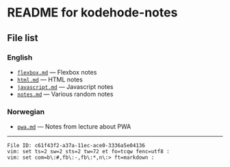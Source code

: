 # README for kodehode-notes

## File list

### English

  - [`flexbox.md`](flexbox.md) — Flexbox notes
  - [`html.md`](html.md) — HTML notes
  - [`javascript.md`](javascript.md) — Javascript notes
  - [`notes.md`](notes.md) — Various random notes

### Norwegian

  - [`pwa.md`](pwa.md) — Notes from lecture about PWA

----

    File ID: c61f43f2-a37a-11ec-ace0-3336a5e04136
    vim: set ts=2 sw=2 sts=2 tw=72 et fo=tcqw fenc=utf8 :
    vim: set com=b\:#,fb\:-,fb\:*,n\:> ft=markdown :

